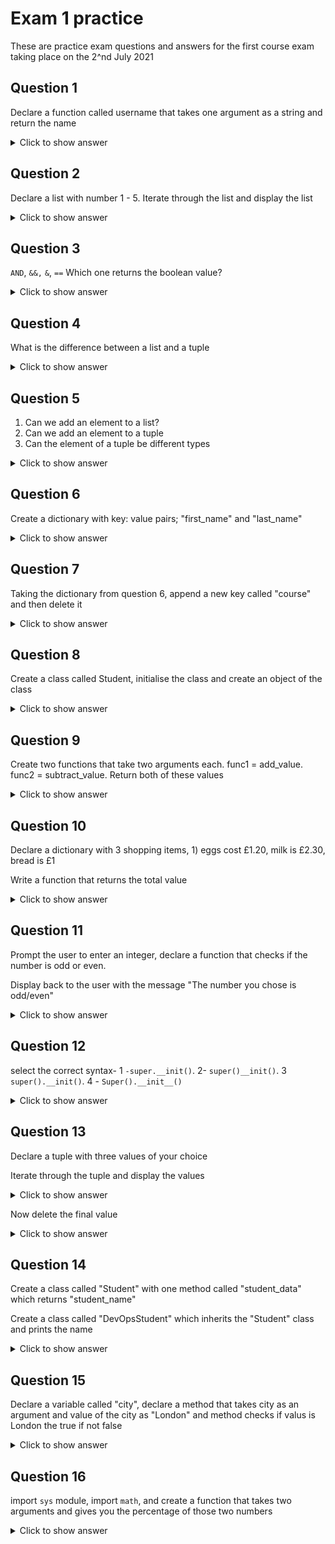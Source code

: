 # Exam 1 practice
These are practice exam questions and answers for the first course exam taking place on the 2^nd July 2021

## Question 1
Declare a function called username that takes one argument as a string and return the name

<details>
  <summary>Click to show answer</summary>

```python
def username(name):
    return name


print(username("Leah"))
```
</details>

## Question 2
Declare a list with number 1 - 5. Iterate through the list and display the list

<details>
  <summary>Click to show answer</summary>

```python
ls = [1, 2, 3, 4, 5]

for i in ls:
    print(i)
```
</details>

## Question 3
`AND`, `&&,` `&`, `==`
Which one returns the boolean value?

<details>
  <summary>Click to show answer</summary>

```python
name = "Louis"

if name == "Louis": # It's the ==
```
</details>

## Question 4
What is the difference between a list and a tuple

<details>
  <summary>Click to show answer</summary>

A list is mutable, is defined with [ ]
A tuple is immutable, is defined with ( )
</details>

## Question 5
1. Can we add an element to a list?
2. Can we add an element to a tuple
3. Can the element of a tuple be different types

<details>
  <summary>Click to show answer</summary>

1. Yes
2. No
3. Yes
</details>

## Question 6
Create a dictionary with key: value pairs; "first_name" and "last_name"

<details>
  <summary>Click to show answer</summary>

```python
dict = {
    "first_name": "Joe",
    "last_name": "Bloggs",
}
```
</details>

## Question 7
Taking the dictionary from question 6, append a new key called "course" and then delete it

<details>
  <summary>Click to show answer</summary>

```python
dict = {
    "first_name": "Joe",
    "last_name": "Bloggs",
}

dict["course"] = "DevOps"
print(dict) # You won't need to include this in the exam, this is here for debugging

del dict["course"]
print(dict)
```
</details>

## Question 8
Create a class called Student, initialise the class and create an object of the class

<details>
  <summary>Click to show answer</summary>

```python
class Student:
    def __init__(self, name):
        self.name = name

devops_student = Student("Aman")
print(devops_student.name)
```
</details>

## Question 9
Create two functions that take two arguments each. func1 = add_value. func2 = subtract_value. Return both of these values

<details>
  <summary>Click to show answer</summary>

```python
def add_value(num1, num2):
    return num1 + num2

def subtract_value(num1, num2):
    return num1 - num2

print(add_value(1, 2))
print(subtract_value(1, 2))
```
</details>

## Question 10
Declare a dictionary with 3 shopping items, 1) eggs cost £1.20, milk is £2.30, bread is £1

Write a function that returns the total value

<details>
  <summary>Click to show answer</summary>

```python
def total_value(shopping):
    sub_total = 0
    for value in shopping:
        sub_total += value
    return sub_total

shopping = {
    "eggs": 1.20,
    "milk": 2.30,
    "bread": 1.00,
}

print(total_value(shopping.values()))
```
</details>

## Question 11
Prompt the user to enter an integer, declare a function that checks if the number is odd or even.

Display back to the user with the message "The number you chose is odd/even"

<details>
  <summary>Click to show answer</summary>

```python
num = int(input("Please input an integer: "))

def odd_check(num):
    if num % 2 == 0:
        print(f"Your number {num} is even!")
    else:
        print(f"Your number {num} is odd")

odd_check(num)
```
</details>

## Question 12
select the correct syntax- 1 `-super.__init()`. 2- `super()__init()`. 3 `super().__init()`. 4 - `Super().__init__()`

<details>
  <summary>Click to show answer</summary>

None of then, it's actually `super().__init__()`

Pay attention to cases
</details>

## Question 13
Declare a tuple with three values of your choice

Iterate through the tuple and display the values

<details>
  <summary>Click to show answer</summary>

```python
my_tuple = ("this", 2, "tuple")

for i in my_tuple:
    print(i)
```
</details>

Now delete the final value

<details>
  <summary>Click to show answer</summary>

Guess what! You can't, tuples are immutable
</details>

## Question 14
Create a class called "Student" with one method called "student_data" which returns "student_name"

Create a class called "DevOpsStudent" which inherits the "Student" class and prints the name

<details>
  <summary>Click to show answer</summary>

```python
class Student:
    def student_data(self):
        return "Salem"

class DevOpsStudent(Student):
    def __init__(self):
        super().__init__()

ds = DevOpsStudent()
print(ds.student_data())
```
</details>

## Question 15
Declare a variable called "city", declare a method that takes city as an argument and value of the city as "London" and method checks if valus is London the true if not false

<details>
  <summary>Click to show answer</summary>

```python
city = "London"

def check_cityname(city):
    if city.strip().lower() == "london":
        return True
    else:
        return False

print(check_cityname(city))
```
</details>

## Question 16
import `sys` module, import `math`, and create a function that takes two arguments and gives you the percentage of those two numbers

<details>
  <summary>Click to show answer</summary>

```python
import random
import sys
import math

def percentage(num1, num2):
    return (num1 * 100) / num2

print(percentage(random.randint(1, 100), random.randint(1, 100)))
```
</details>